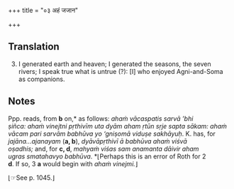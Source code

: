 +++
title = "०३ अहं जजान"

+++
## Translation
3. I generated earth and heaven; I generated the seasons, the seven  
rivers; I speak true what is untrue (?): \[I\] who enjoyed Agni-and-Soma  
as companions.

## Notes
Ppp. reads, from **b** on,\* as follows: *ahaṁ vācaspatis sarvā ’bhi  
ṣiñca: ahaṁ vinejtni pṛthivīm uta dyām aham ṛtūn sṛje sapta sākam: ahaṁ  
vācam pari sarvām babhūva yo ‘gniṣomā viduṣe sakhāyuḥ*. K. has, for  
*jajāna...ajanayam* (**a, b**), *dyāvāpṛthivī ā babhūva ahaṁ viśvā  
oṣadhis;* and, for **c, d**, *mahyaṁ viśas sam anamanta dāivir aham  
ugras smatahavyo babhūva*. \*⌊Perhaps this is an error of Roth for 2  
**d**. If so, 3 **a** would begin with *ahaṁ vinejmi.*⌋  
  
⌊☞See p. 1045.⌋
